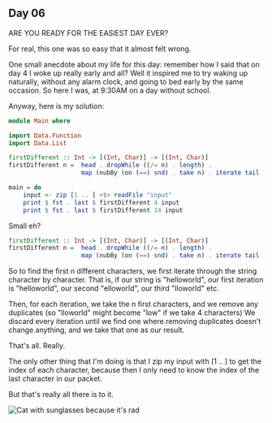 ## Day 06

ARE YOU READY FOR THE EASIEST DAY EVER?

For real, this one was so easy that it almost felt wrong.

One small anecdote about my life for this day: remember how I said that on day 4
I woke up really early and all? Well it inspired me to try waking up naturally, without any alarm clock,
and going to bed early by the same occasion. So here I was, at 9:30AM on a day without school.

Anyway, here is my solution:
```hs
module Main where

import Data.Function
import Data.List

firstDifferent :: Int -> [(Int, Char)] -> [(Int, Char)]
firstDifferent n =  head . dropWhile ((/= n) . length) .
                    map (nubBy (on (==) snd) . take n) . iterate tail

main = do
    input <- zip [1 .. ] <$> readFile "input"
    print $ fst . last $ firstDifferent 4 input
    print $ fst . last $ firstDifferent 14 input
```
Small eh?

```hs
firstDifferent :: Int -> [(Int, Char)] -> [(Int, Char)]
firstDifferent n =  head . dropWhile ((/= n) . length) .
                    map (nubBy (on (==) snd) . take n) . iterate tail
```
So to find the first n different characters, we first iterate through the string character by character.
That is, if our string is "helloworld", our first iteration is "helloworld", our second "elloworld", our third "lloworld" etc.

Then, for each iteration, we take the n first characters, and we remove any duplicates (so "lloworld" might become "low" if we take 4 characters)
We discard every iteration until we find one where removing duplicates doesn't change anything, and we take that one as our result.

That's all.
Really.

The only other thing that I'm doing is that I zip my input with [1 .. ] to get the index of each character, because then I only
need to know the index of the last character in our packet.

But that's really all there is to it.

![Cat with sunglasses because it's rad](https://external-content.duckduckgo.com/iu/?u=https%3A%2F%2Fwallpaperaccess.com%2Ffull%2F621550.jpg&f=1&nofb=1&ipt=be36eabe17b7991d3ca1ae566b8ed97125008975dcc55654dc2831bd6b15ec26&ipo=images)
